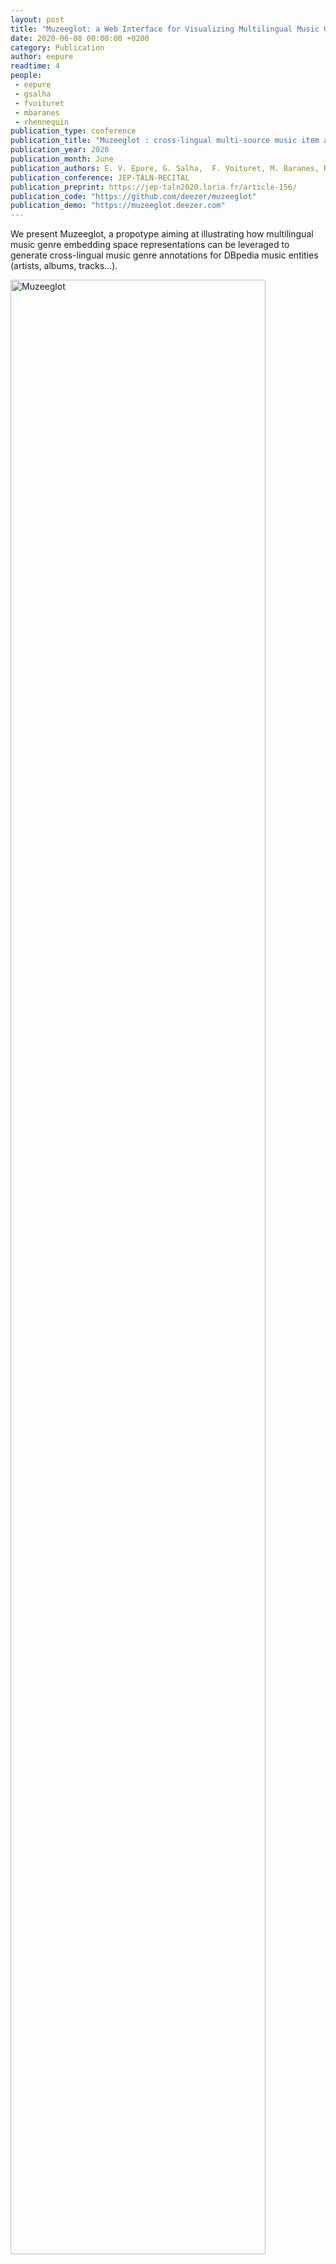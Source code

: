 ```yaml
---
layout: post
title: "Muzeeglot: a Web Interface for Visualizing Multilingual Music Genre Embedding Spaces"
date: 2020-06-08 00:00:00 +0200
category: Publication
author: eepure
readtime: 4
people:
 - eepure
 - gsalha
 - fvoituret
 - mbaranes
 - rhennequin
publication_type: conference
publication_title: "Muzeeglot : cross-lingual multi-source music item annotation from music genre embeddings"
publication_year: 2020
publication_month: June
publication_authors: E. V. Epure, G. Salha,  F. Voituret, M. Baranes, R. Hennequin
publication_conference: JEP-TALN-RECITAL
publication_preprint: https://jep-taln2020.loria.fr/article-156/ 
publication_code: "https://github.com/deezer/muzeeglot"
publication_demo: "https://muzeeglot.deezer.com"
---
```


We present Muzeeglot, a propotype aiming at illustrating how multilingual music genre embedding space representations can be leveraged to generate cross-lingual music genre annotations for DBpedia music entities (artists, albums, tracks...).

<div class="publication-illustration">
    <img
        style="width: 90%;"
        src="{{ '/static/images/publis/epure20taln/epure20taln.png' | prepend: site.url }}"
        alt="Muzeeglot"/>
</div>

Muzeeglot includes a web interface to visualize these multilingual music genres embeddings.

Based on annotations from one or several sources languages, our system automatically predicts the corresponding annotations in a target language. Languages supported: French (fr), English (en), Spanish (es), Dutch (nl), Czech (cs) and Japanese (ja).

Muzeeglot will be presented as a demonstration at the JEP-TALN-RECITAL 2020 conference.